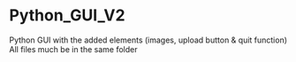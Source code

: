 # Python_GUI_V2
Python GUI with the added elements (images, upload button &amp; quit function)
All files much be in the same folder 
